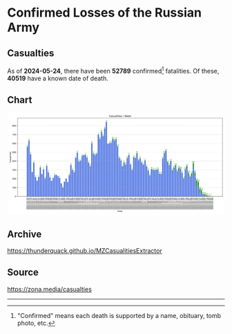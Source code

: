 
# Confirmed Losses of the Russian Army

## Casualties

As of **2024-05-24**, there have been **52789** confirmed[^1] fatalities.
Of these, **40519** have a known date of death.

## Chart

![7-Day Intervals Bar Chart](./docs/7days.svg)

## Archive

https://thunderquack.github.io/MZCasualitiesExtractor

## Source

https://zona.media/casualties

---

[^1]: "Confirmed" means each death is supported by a name, obituary, tomb photo, etc.
